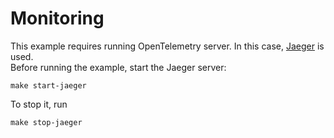 # Monitoring

This example requires running OpenTelemetry server. In this case, [Jaeger](https://www.jaegertracing.io/) is used.  
Before running the example, start the Jaeger server:

```shell
make start-jaeger
```

To stop it, run

```shell
make stop-jaeger
```
